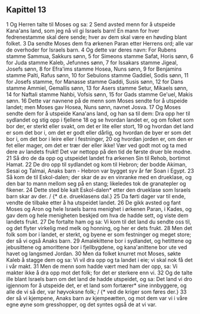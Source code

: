 ## Kapittel 13

1 Og Herren talte til Moses og sa:
2 Send avsted menn for å utspeide Kana'ans land, som jeg nå vil gi Israels barn! En mann for hver fedrenestamme skal dere sende; hver av dem skal være en høvding blant folket.
3 Da sendte Moses dem fra ørkenen Paran etter Herrens ord; alle var de overhoder for Israels barn.
4 Og dette var deres navn: For Rubens stamme Sammua, Sakkurs sønn,
5 for Simeons stamme Safat, Horis sønn,
6 for Juda stamme Kaleb, Jefunnes sønn,
7 for Issakars stamme Jigeal, Josefs sønn,
8 for Efra'ims stamme Hosea, Nuns sønn,
9 for Benjamins stamme Palti, Rafus sønn,
10 for Sebulons stamme Gaddiel, Sodis sønn,
11 for Josefs stamme, for Manasse stamme Gaddi, Susis sønn,
12 for Dans stamme Ammiel, Gemallis sønn,
13 for Asers stamme Setur, Mikaels sønn,
14 for Naftali stamme Nahbi, Vofsis sønn,
15 for Gads stamme Ge'uel, Makis sønn.
16 Dette var navnene på de menn som Moses sendte for å utspeide landet; men Moses gav Hosea, Nuns sønn, navnet Josva.
17 Og Moses sendte dem for å utspeide Kana'ans land, og han sa til dem: Dra opp her til sydlandet og stig opp i fjellene
18 og se hvordan landet er, og om folket som bor der, er sterkt eller svakt, om det er lite eller stort,
19 og hvordan det land er som det bor i, om det er godt eller dårlig, og hvordan de byer er som det bor i, om det bor i leire eller i festninger,
20 og hvordan jorden er, om den er fet eller mager, om det er trær der eller ikke! Vær ved godt mot og ta med dere av landets frukt! Det var nettopp på den tid de første druer ble modne.
21 Så dro de da opp og utspeidet landet fra ørkenen Sin til Rehob, bortimot Hamat.
22 De dro opp til sydlandet og kom til Hebron; der bodde Akiman, Sesai og Talmai, Anaks barn - Hebron var bygget syv år før Soan i Egypt.
23 Så kom de til Eskol-dalen; der skar de av en vinranke med en drueklase, og den bar to mann mellom seg på en stang; likeledes tok de granatepler og fikener.
24 Dette sted ble kalt Eskol-dalen* etter den drueklase som Israels barn skar av der. / {* d.e. drueklasens dal.}
25 Da førti dager var til ende, vendte de tilbake etter å ha utspeidet landet.
26 De gikk avsted og fant Moses og Aron og hele Israels barns menighet i ørkenen Paran, i Kades, og gav dem og hele menigheten beskjed om hva de hadde sett, og viste dem landets frukt.
27 De fortalte ham og sa: Vi kom til det land du sendte oss til, og det flyter virkelig med melk og honning, og her er dets frukt.
28 Men det folk som bor i landet, er sterkt, og byene er som festninger og meget store; der så vi også Anaks barn.
29 Amalekittene bor i sydlandet, og hetittene og jebusittene og amorittene bor i fjellbygdene, og kana'anittene bor ute ved havet og langsmed Jordan.
30 Men da folket knurret mot Moses, søkte Kaleb å stagge dem og sa: Vi vil dra opp og ta landet i eie; vi skal nok få det i vår makt.
31 Men de menn som hadde vært med ham der opp, sa: Vi makter ikke å dra opp mot det folk; for det er sterkere enn vi.
32 Og de talte ille blant Israels barn om det land de hadde utspeidet, og sa: Det land vi dro igjennom for å utspeide det, er et land som fortærer* sine innbyggere, og alle de vi så der, var høyvoksne folk; / {* ved de kriger som føres der.}
33 der så vi kjempene, Anaks barn av kjempeætten, og mot dem var vi i våre egne øyne som gresshopper, og det syntes også de at vi var.
